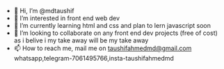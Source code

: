 - 👋 Hi, I’m @mdtaushif
- 👀 I’m interested in front end web dev
- 🌱 I’m currently learning html and css and plan to lern javascript soon 
- 💞️ I’m looking to collaborate on any front end dev projects (free of cost) as i belive i my take away will be my take away
- 📫 How to reach me, mail me on taushifahmedmd@gmail.com whatsapp,telegram-7061495766,insta-taushifahmedmd
<!---
mdtaushif/mdtaushif is a ✨ special ✨ repository because its `README.md` (this file) appears on your GitHub profile.
You can click the Preview link to take a look at your changes.
--->
